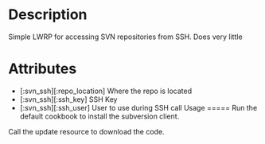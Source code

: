 Description
===========
Simple LWRP for accessing SVN repositories from SSH. Does very little

Attributes
==========
 * [:svn_ssh][:repo_location] Where the repo is located
 * [:svn_ssh][:ssh_key] SSH Key
 * [:svn_ssh][:ssh_user] User to use during SSH call
Usage
=====
Run the default cookbook to install the subversion client.

Call the update resource to download the code.
